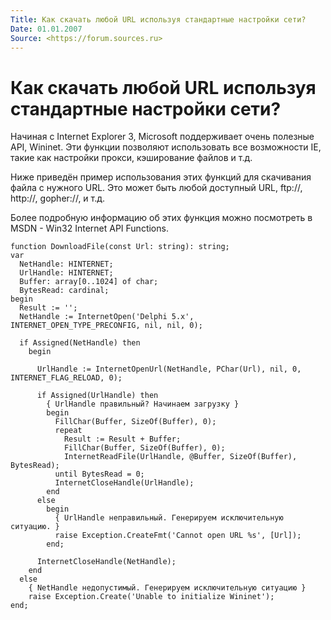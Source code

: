 ```yaml
---
Title: Как скачать любой URL используя стандартные настройки сети?
Date: 01.01.2007
Source: <https://forum.sources.ru>
---
```



Как скачать любой URL используя стандартные настройки сети?
===========================================================

Начиная с Internet Explorer 3, Microsoft поддерживает очень полезные
API, Wininet. Эти функции позволяют использовать все возможности IE,
такие как настройки прокси, кэширование файлов и т.д.

Ниже приведён пример использования этих функций для скачивания файла с
нужного URL. Это может быть любой доступный URL, ftp://, http://,
gopher://, и т.д.

Более подробную информацию об этих функция можно посмотреть в MSDN -
Win32 Internet API Functions.

    function DownloadFile(const Url: string): string;
    var
      NetHandle: HINTERNET;
      UrlHandle: HINTERNET;
      Buffer: array[0..1024] of char;
      BytesRead: cardinal;
    begin
      Result := '';
      NetHandle := InternetOpen('Delphi 5.x', INTERNET_OPEN_TYPE_PRECONFIG, nil, nil, 0);
     
      if Assigned(NetHandle) then
        begin
     
          UrlHandle := InternetOpenUrl(NetHandle, PChar(Url), nil, 0, INTERNET_FLAG_RELOAD, 0);
     
          if Assigned(UrlHandle) then
            { UrlHandle правильный? Начинаем загрузку }
            begin
              FillChar(Buffer, SizeOf(Buffer), 0);
              repeat
                Result := Result + Buffer;
                FillChar(Buffer, SizeOf(Buffer), 0);
                InternetReadFile(UrlHandle, @Buffer, SizeOf(Buffer), BytesRead);
              until BytesRead = 0;
              InternetCloseHandle(UrlHandle);
            end
          else
            begin
              { UrlHandle неправильный. Генерируем исключительную ситуацию. }
              raise Exception.CreateFmt('Cannot open URL %s', [Url]);
            end;
     
          InternetCloseHandle(NetHandle);
        end
      else
        { NetHandle недопустимый. Генерируем исключительную ситуацию }
        raise Exception.Create('Unable to initialize Wininet');
    end;

